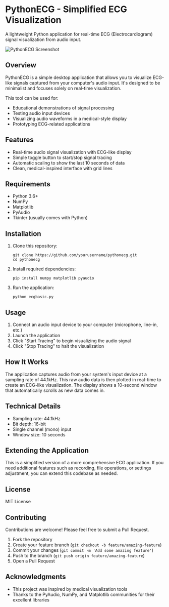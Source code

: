 # PythonECG - Simplified ECG Visualization

A lightweight Python application for real-time ECG (Electrocardiogram) signal visualization from audio input.

![PythonECG Screenshot](https://github.com/benb0jangles/pythonecg/raw/main/screenshot.png)

## Overview

PythonECG is a simple desktop application that allows you to visualize ECG-like signals captured from your computer's audio input. It's designed to be minimalist and focuses solely on real-time visualization.

This tool can be used for:
- Educational demonstrations of signal processing
- Testing audio input devices
- Visualizing audio waveforms in a medical-style display
- Prototyping ECG-related applications

## Features

- Real-time audio signal visualization with ECG-like display
- Simple toggle button to start/stop signal tracing
- Automatic scaling to show the last 10 seconds of data
- Clean, medical-inspired interface with grid lines

## Requirements

- Python 3.6+
- NumPy
- Matplotlib
- PyAudio
- Tkinter (usually comes with Python)

## Installation

1. Clone this repository:
   ```
   git clone https://github.com/yourusername/pythonecg.git
   cd pythonecg
   ```

2. Install required dependencies:
   ```
   pip install numpy matplotlib pyaudio
   ```

3. Run the application:
   ```
   python ecgbasic.py
   ```

## Usage

1. Connect an audio input device to your computer (microphone, line-in, etc.)
2. Launch the application
3. Click "Start Tracing" to begin visualizing the audio signal
4. Click "Stop Tracing" to halt the visualization

## How It Works

The application captures audio from your system's input device at a sampling rate of 44.1kHz. This raw audio data is then plotted in real-time to create an ECG-like visualization. The display shows a 10-second window that automatically scrolls as new data comes in.

## Technical Details

- Sampling rate: 44.1kHz
- Bit depth: 16-bit
- Single channel (mono) input
- Window size: 10 seconds

## Extending the Application

This is a simplified version of a more comprehensive ECG application. If you need additional features such as recording, file operations, or settings adjustment, you can extend this codebase as needed.

## License

MIT License

## Contributing

Contributions are welcome! Please feel free to submit a Pull Request.

1. Fork the repository
2. Create your feature branch (`git checkout -b feature/amazing-feature`)
3. Commit your changes (`git commit -m 'Add some amazing feature'`)
4. Push to the branch (`git push origin feature/amazing-feature`)
5. Open a Pull Request

## Acknowledgments

- This project was inspired by medical visualization tools
- Thanks to the PyAudio, NumPy, and Matplotlib communities for their excellent libraries
